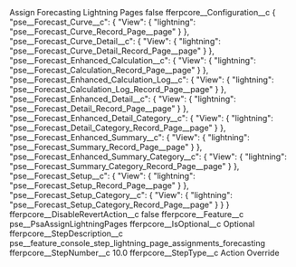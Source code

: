 <?xml version="1.0" encoding="UTF-8"?>
<CustomMetadata xmlns="http://soap.sforce.com/2006/04/metadata" xmlns:xsi="http://www.w3.org/2001/XMLSchema-instance" xmlns:xsd="http://www.w3.org/2001/XMLSchema">
    <label>Assign Forecasting Lightning Pages</label>
    <protected>false</protected>
    <values>
        <field>fferpcore__Configuration__c</field>
        <value xsi:type="xsd:string">{
    &quot;pse__Forecast_Curve__c&quot;: {
        &quot;View&quot;: {
            &quot;lightning&quot;: &quot;pse__Forecast_Curve_Record_Page__page&quot;
        }
    },	
    &quot;pse__Forecast_Curve_Detail__c&quot;: {
        &quot;View&quot;: {
            &quot;lightning&quot;: &quot;pse__Forecast_Curve_Detail_Record_Page__page&quot;
        }
    },    
    &quot;pse__Forecast_Enhanced_Calculation__c&quot;: {
        &quot;View&quot;: {
            &quot;lightning&quot;: &quot;pse__Forecast_Calculation_Record_Page__page&quot;
        }
    },    
    &quot;pse__Forecast_Enhanced_Calculation_Log__c&quot;: {
        &quot;View&quot;: {
            &quot;lightning&quot;: &quot;pse__Forecast_Calculation_Log_Record_Page__page&quot;
        }
    },
    &quot;pse__Forecast_Enhanced_Detail__c&quot;: {
        &quot;View&quot;: {
            &quot;lightning&quot;: &quot;pse__Forecast_Detail_Record_Page__page&quot;
        }
    },
    &quot;pse__Forecast_Enhanced_Detail_Category__c&quot;: {
        &quot;View&quot;: {
            &quot;lightning&quot;: &quot;pse__Forecast_Detail_Category_Record_Page__page&quot;
        }
    },
    &quot;pse__Forecast_Enhanced_Summary__c&quot;: {
        &quot;View&quot;: {
            &quot;lightning&quot;: &quot;pse__Forecast_Summary_Record_Page__page&quot;
        }
    },
    &quot;pse__Forecast_Enhanced_Summary_Category__c&quot;: {
        &quot;View&quot;: {
            &quot;lightning&quot;: &quot;pse__Forecast_Summary_Category_Record_Page__page&quot;
        }
    },
    &quot;pse__Forecast_Setup__c&quot;: {
        &quot;View&quot;: {
            &quot;lightning&quot;: &quot;pse__Forecast_Setup_Record_Page__page&quot;
        }
    },    
    &quot;pse__Forecast_Setup_Category__c&quot;: {
        &quot;View&quot;: {
            &quot;lightning&quot;: &quot;pse__Forecast_Setup_Category_Record_Page__page&quot;
        }
    }
}</value>
    </values>
    <values>
        <field>fferpcore__DisableRevertAction__c</field>
        <value xsi:type="xsd:boolean">false</value>
    </values>
    <values>
        <field>fferpcore__Feature__c</field>
        <value xsi:type="xsd:string">pse__PsaAssignLightningPages</value>
    </values>
    <values>
        <field>fferpcore__IsOptional__c</field>
        <value xsi:type="xsd:string">Optional</value>
    </values>
    <values>
        <field>fferpcore__StepDescription__c</field>
        <value xsi:type="xsd:string">pse__feature_console_step_lightning_page_assignments_forecasting</value>
    </values>
    <values>
        <field>fferpcore__StepNumber__c</field>
        <value xsi:type="xsd:double">10.0</value>
    </values>
    <values>
        <field>fferpcore__StepType__c</field>
        <value xsi:type="xsd:string">Action Override</value>
    </values>
</CustomMetadata>
